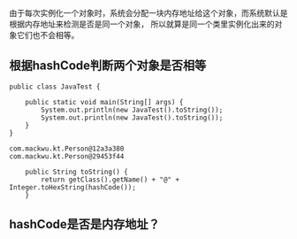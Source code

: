 由于每次实例化一个对象时，系统会分配一块内存地址给这个对象，而系统默认是根据内存地址来检测是否是同一个对象，
所以就算是同一个类里实例化出来的对象它们也不会相等。

## 根据hashCode判断两个对象是否相等
```
public class JavaTest {

    public static void main(String[] args) {
        System.out.println(new JavaTest().toString());
        System.out.println(new JavaTest().toString());
    }
}
```

```
com.mackwu.kt.Person@12a3a380
com.mackwu.kt.Person@29453f44
```

```
    public String toString() {
        return getClass().getName() + "@" + Integer.toHexString(hashCode());
    }
```


## hashCode是否是内存地址？